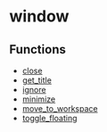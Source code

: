 # window

## Functions
* [close]()
* [get_title]()
* [ignore]()
* [minimize]()
* [move_to_workspace]()
* [toggle_floating]()
